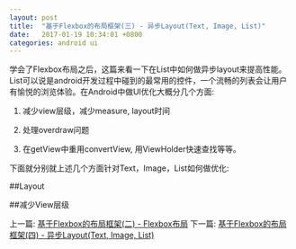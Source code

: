 ```yaml
---
layout: post
title:  "基于Flexbox的布局框架(三) - 异步Layout(Text, Image, List)"
date:   2017-01-19 10:34:01 +0800
categories: android ui
---
```

学会了Flexbox布局之后，这篇来看一下在List中如何做异步layout来提高性能。List可以说是android开发过程中碰到的最常用的控件，一个流畅的列表会让用户有愉悦的浏览体验。在Android中做UI优化大概分几个方面:

1. 减少view层级，减少measure, layout时间

2. 处理overdraw问题

3. 在getView中重用convertView, 用ViewHolder快速查找等等。

下面就分别就上述几个方面针对Text，Image，List如何做优化:

##Layout


##减少View层级


上一篇:
[基于Flexbox的布局框架(二) - Flexbox布局][part1]
下一篇:
[基于Flexbox的布局框架(四) - 异步Layout(Text, Image, List)][part3]

[flexbox语法]:http://www.ruanyifeng.com/blog/2015/07/flex-grammar.html?utm_source=tuicool
[flexbox示例]:http://www.ruanyifeng.com/blog/2015/07/flex-examples.html
[flexbox guide]:https://scotch.io/tutorials/a-visual-guide-to-css3-flexbox-properties
[guide to flexbox]:https://css-tricks.com/snippets/css/a-guide-to-flexbox/
[flexbox-layout github]:https://github.com/google/flexbox-layout/
[yoga github]:https://github.com/facebook/yoga
[yoga website]:https://facebook.github.io/yoga/
[yoga java api]:https://facebook.github.io/yoga/docs/api/java/
[part1]:https://shuijwan.github.io//android/ui/2017/01/15/基于Flexbox的布局框架(二)-Flexbox布局.html
[part3]:https://shuijwan.github.io/android/ui/2017/01/19/基于Flexbox的布局框架(三)-异步Layout(Text,Image,List).html
